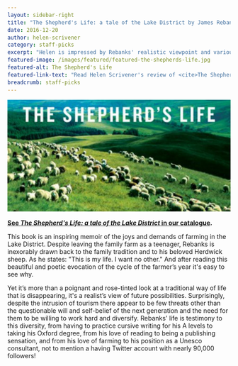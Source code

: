 ```yaml
---
layout: sidebar-right
title: "The Shepherd's Life: a tale of the Lake District by James Rebanks"
date: 2016-12-20
author: helen-scrivener
category: staff-picks
excerpt: "Helen is impressed by Rebanks' realistic viewpoint and various talents."
featured-image: /images/featured/featured-the-shepherds-life.jpg
featured-alt: The Shepherd's Life
featured-link-text: "Read Helen Scrivener's review of <cite>The Shepherd's Life: a tale of the Lake District</cite>, by James Rebanks."
breadcrumb: staff-picks
---
```


![The Shepherd's Life](/images/featured/featured-the-shepherds-life.jpg)

**[See <cite>The Shepherd's Life: a tale of the Lake District</cite> in our catalogue](https://suffolk.spydus.co.uk/cgi-bin/spydus.exe/ENQ/OPAC/BIBENQ?BRN=1736811).**

This book is an inspiring memoir of the joys and demands of farming in the Lake District. Despite leaving the family farm as a teenager, Rebanks is inexorably drawn back to the family tradition and to his beloved Herdwick sheep. As he states: "This is my life. I want no other." And after reading this beautiful and poetic evocation of the cycle of the farmer’s year it's easy to see why.

Yet it’s more than a poignant and rose-tinted look at a traditional way of life that is disappearing, it's a realist’s view of future possibilities. Surprisingly, despite the intrusion of tourism there appear to be few threats other than the questionable will and self-belief of the next generation and the need for them to be willing to work hard and diversify. Rebanks' life is testimony to this diversity, from having to practice cursive writing for his A levels to taking his Oxford degree, from his love of reading to being a publishing sensation, and from his love of farming to his position as a Unesco consultant, not to mention a having Twitter account with nearly 90,000 followers!
